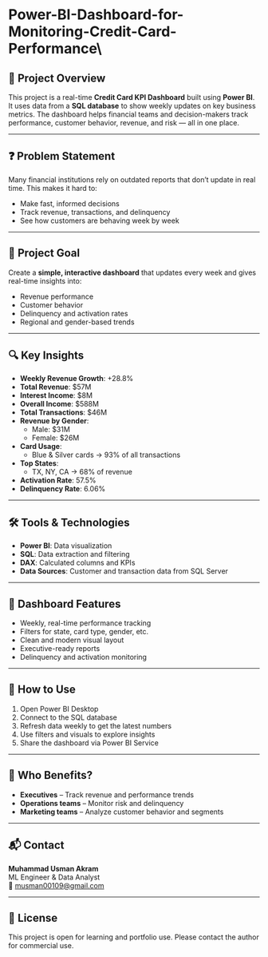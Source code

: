 # Power-BI-Dashboard-for-Monitoring-Credit-Card-Performance\

## 🧩 Project Overview
This project is a real-time **Credit Card KPI Dashboard** built using **Power BI**. It uses data from a **SQL database** to show weekly updates on key business metrics. The dashboard helps financial teams and decision-makers track performance, customer behavior, revenue, and risk — all in one place.

---

## ❓ Problem Statement
Many financial institutions rely on outdated reports that don’t update in real time. This makes it hard to:

- Make fast, informed decisions  
- Track revenue, transactions, and delinquency  
- See how customers are behaving week by week  

---

## 🎯 Project Goal
Create a **simple, interactive dashboard** that updates every week and gives real-time insights into:

- Revenue performance  
- Customer behavior  
- Delinquency and activation rates  
- Regional and gender-based trends  

---

## 🔍 Key Insights

- **Weekly Revenue Growth**: +28.8%  
- **Total Revenue**: $57M  
- **Interest Income**: $8M  
- **Overall Income**: $588M  
- **Total Transactions**: $46M  
- **Revenue by Gender**:  
  - Male: $31M  
  - Female: $26M  
- **Card Usage**:  
  - Blue & Silver cards → 93% of all transactions  
- **Top States**:  
  - TX, NY, CA → 68% of revenue  
- **Activation Rate**: 57.5%  
- **Delinquency Rate**: 6.06%

---

## 🛠️ Tools & Technologies

- **Power BI**: Data visualization  
- **SQL**: Data extraction and filtering  
- **DAX**: Calculated columns and KPIs  
- **Data Sources**: Customer and transaction data from SQL Server

---

## 📌 Dashboard Features

- Weekly, real-time performance tracking  
- Filters for state, card type, gender, etc.  
- Clean and modern visual layout  
- Executive-ready reports  
- Delinquency and activation monitoring  

---

## 🧪 How to Use

1. Open Power BI Desktop  
2. Connect to the SQL database  
3. Refresh data weekly to get the latest numbers  
4. Use filters and visuals to explore insights  
5. Share the dashboard via Power BI Service  

---

## 🤝 Who Benefits?

- **Executives** – Track revenue and performance trends  
- **Operations teams** – Monitor risk and delinquency  
- **Marketing teams** – Analyze customer behavior and segments  

---

## 📬 Contact

**Muhammad Usman Akram**  
ML Engineer & Data Analyst  
📧 musman00109@gmail.com  

---

## 📝 License

This project is open for learning and portfolio use. Please contact the author for commercial use.

